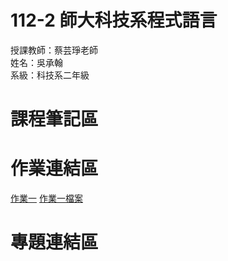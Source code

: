 # 112-2 師大科技系程式語言  
授課教師：蔡芸琤老師  
姓名：吳承翰  
系級：科技系二年級  
# 課程筆記區
# 作業連結區
 [作業一](https://youtu.be/4pQAZI1C3hA) [作業一檔案](https://github.com/burger0723/112-2/blob/main/%E4%BD%9C%E6%A5%AD1.ipynb)
# 專題連結區
